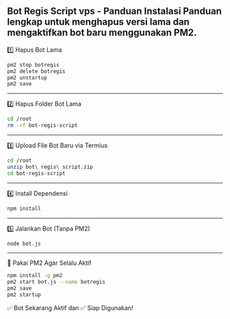 Bot Regis Script vps - Panduan Instalasi
Panduan lengkap untuk menghapus versi lama dan mengaktifkan bot baru menggunakan PM2.
---

1️⃣ Hapus Bot Lama
```bash
pm2 stop botregis  
pm2 delete botregis  
pm2 unstartup  
pm2 save
```

---
2️⃣ Hapus Folder Bot Lama
```bash
cd /root  
rm -rf bot-regis-script
```

---
3️⃣ Upload File Bot Baru via Termius
```bash
cd /root  
unzip bot\ regis\ script.zip  
cd bot-regis-script
```

---
4️⃣ Install Dependensi
```bash
npm install
```

---
5️⃣ Jalankan Bot (Tanpa PM2)
```bash
node bot.js
```

---
🔁 Pakai PM2 Agar Selalu Aktif
```bash
npm install -g pm2  
pm2 start bot.js --name botregis  
pm2 save  
pm2 startup
```
✅ Bot Sekarang Aktif dan
✅ Siap Digunakan!
